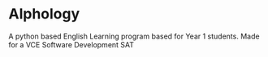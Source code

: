 # Alphology
A python based English Learning program based for Year 1 students. Made for a VCE Software Development SAT
